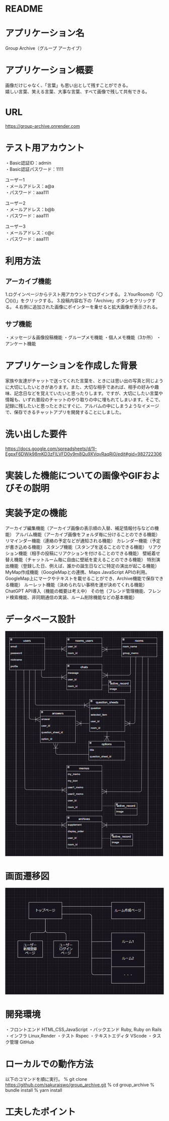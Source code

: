 # README



# アプリケーション名
Group Archive（グループ アーカイブ）

# アプリケーション概要
画像だけじゃなく、「言葉」も思い出として残すことができる。  
嬉しい言葉、笑える言葉、大事な言葉、すべて画像で残して共有できる。

# URL
https://group-archive.onrender.com

# テスト用アカウント
・Basic認証ID：admin  
・Basic認証パスワード：1111  

ユーザー1  
・メールアドレス：a@a  
・パスワード：aaa111  

ユーザー2  
・メールアドレス：b@b  
・パスワード：aaa111  

ユーザー3  
・メールアドレス：c@c  
・パスワード：aaa111  


# 利用方法
## アーカイブ機能
1.ログインページからテスト用アカウントでログインする。
2.YourRoomの「〇〇()()」をクリックする。
3.投稿内容右下の「Archive」ボタンをクリックする。
4.右側に追加された画像にポインターを乗せると拡大画像が表示される。

## サブ機能
・メッセージ＆画像投稿機能
・グループメモ機能
・個人メモ機能（3か所）
・アンケート機能

# アプリケーションを作成した背景
家族や友達がチャットで送ってくれた言葉を、ときには思い出の写真と同じように大切にしたいときがあります。また、大切な相手であれば、相手の好みや趣味、記念日などを覚えていたいと思ったりします。ですが、大切にしたい言葉や情報も、いずれ普段のチャットのやり取りの中に埋もれてしまいます。そこで、記録に残したいと思ったときにすぐに、アルバムの中にしまうようなイメージで、保存できるチャットアプリを開発することにしました。

# 洗い出した要件
https://docs.google.com/spreadsheets/d/1I-EgpxF6DWjk98mKD3zFlLVFD0y9m8Qu9XVqvRaqRi0/edit#gid=982722306

# 実装した機能についての画像やGIFおよびその説明

# 実装予定の機能
アーカイブ編集機能（アーカイブ画像の表示順の入替、補足情報付与などの機能）
アルバム機能（アーカイブ画像をフォルダ毎に分けることのできる機能）
リマインダー機能（連絡の予定などが通知される機能）
カレンダー機能（予定が書き込める機能）
スタンプ機能（スタンプを送ることのできる機能）
リアクション機能（相手の投稿にリアクションを付けることのできる機能）
壁紙着せ替え機能（チャットルーム毎に自由に壁紙を変えることのできる機能）
特別演出機能（登録した日、例えば、誰かの誕生日などに特定の演出が起こる機能）
MyMap作成機能（GoogleMapとの連携、Maps JavaScript APIの利用。GoogleMap上にマークやテキストを載せることができ、Archive機能で保存できる機能）
ルーレット機能（決められない事柄を運が決めてくれる機能）
ChatGPT API導入（機能の概要は考え中）
その他（フレンド管理機能、フレンド検索機能、非同期通信の実装、ルーム削除機能などの基本機能）

# データベース設計
![Logo](images/entity_relationship_diagram.png)

# 画面遷移図
![Logo](images/screen_transition_diagram.png)

# 開発環境
・フロントエンド HTML,CSS,JavaScript
・バックエンド Ruby, Ruby on Rails
・インフラ Linux,Render
・テスト Rspec
・テキストエディタ VScode
・タスク管理 GitHub

# ローカルでの動作方法
以下のコマンドを順に実行。
% git clone https://github.com/sakuraiswo/group_archive.git
% cd group_archive
% bundle install
% yarn install

# 工夫したポイント




